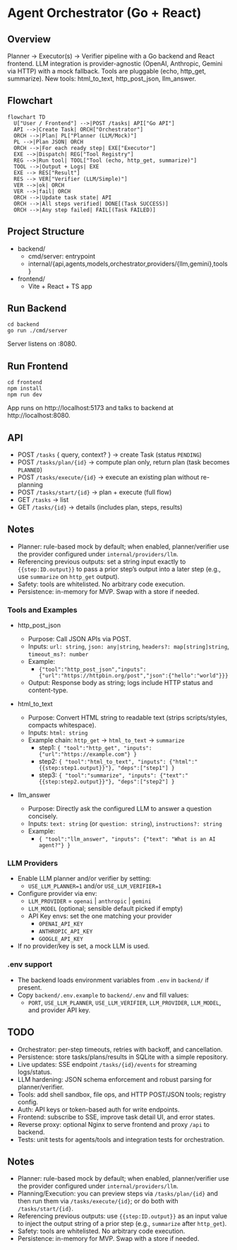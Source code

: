 # Agent Orchestrator (Go + React)

## Overview
Planner → Executor(s) → Verifier pipeline with a Go backend and React frontend. LLM integration is provider-agnostic (OpenAI, Anthropic, Gemini via HTTP) with a mock fallback. Tools are pluggable (echo, http_get, summarize).
New tools: html_to_text, http_post_json, llm_answer.

## Flowchart
```mermaid
flowchart TD
  U["User / Frontend"] -->|POST /tasks| API["Go API"]
  API -->|Create Task| ORCH["Orchestrator"]
  ORCH -->|Plan| PL["Planner (LLM/Mock)"]
  PL -->|Plan JSON| ORCH
  ORCH -->|For each ready step| EXE["Executor"]
  EXE -->|Dispatch| REG["Tool Registry"]
  REG -->|Run tool| TOOL["Tool (echo, http_get, summarize)"]
  TOOL -->|Output + Logs| EXE
  EXE --> RES["Result"]
  RES --> VER["Verifier (LLM/Simple)"]
  VER -->|ok| ORCH
  VER -->|fail| ORCH
  ORCH -->|Update task state| API
  ORCH -->|All steps verified| DONE[(Task SUCCESS)]
  ORCH -->|Any step failed| FAIL[(Task FAILED)]
```

## Project Structure
- backend/
  - cmd/server: entrypoint
  - internal/{api,agents,models,orchestrator,providers/{llm,gemini},tools}
- frontend/
  - Vite + React + TS app

## Run Backend
```
cd backend
go run ./cmd/server
```
Server listens on :8080.

## Run Frontend
```
cd frontend
npm install
npm run dev
```
App runs on http://localhost:5173 and talks to backend at http://localhost:8080.

## API
- POST `/tasks` { query, context? } → create Task (status `PENDING`)
- POST `/tasks/plan/{id}` → compute plan only, return plan (task becomes `PLANNED`)
- POST `/tasks/execute/{id}` → execute an existing plan without re-planning
- POST `/tasks/start/{id}` → plan + execute (full flow)
- GET `/tasks` → list
- GET `/tasks/{id}` → details (includes plan, steps, results)

## Notes
- Planner: rule-based mock by default; when enabled, planner/verifier use the provider configured under `internal/providers/llm`.
- Referencing previous outputs: set a string input exactly to `{{step:ID.output}}` to pass a prior step’s output into a later step (e.g., use `summarize` on `http_get` output).
- Safety: tools are whitelisted. No arbitrary code execution.
- Persistence: in-memory for MVP. Swap with a store if needed.


### Tools and Examples
- http_post_json
  - Purpose: Call JSON APIs via POST.
  - Inputs: `url: string`, `json: any|string`, `headers?: map[string]string`, `timeout_ms?: number`
  - Example:
    - `{"tool":"http_post_json","inputs":{"url":"https://httpbin.org/post","json":{"hello":"world"}}}`
  - Output: Response body as string; logs include HTTP status and content-type.

- html_to_text
  - Purpose: Convert HTML string to readable text (strips scripts/styles, compacts whitespace).
  - Inputs: `html: string`
  - Example chain: `http_get` → `html_to_text` → `summarize`
    - step1: `{ "tool":"http_get", "inputs": {"url":"https://example.com"} }`
    - step2: `{ "tool":"html_to_text", "inputs": {"html":"{{step:step1.output}}"}, "deps":["step1"] }`
    - step3: `{ "tool":"summarize", "inputs": {"text":"{{step:step2.output}}"}, "deps":["step2"] }`

- llm_answer
  - Purpose: Directly ask the configured LLM to answer a question concisely.
  - Inputs: `text: string` (or `question: string`), `instructions?: string`
  - Example:
    - `{ "tool":"llm_answer", "inputs": {"text": "What is an AI agent?"} }`

### LLM Providers
- Enable LLM planner and/or verifier by setting:
  - `USE_LLM_PLANNER=1` and/or `USE_LLM_VERIFIER=1`
- Configure provider via env:
  - `LLM_PROVIDER` = `openai` | `anthropic` | `gemini`
  - `LLM_MODEL` (optional; sensible default picked if empty)
  - API Key envs: set the one matching your provider
    - `OPENAI_API_KEY`
    - `ANTHROPIC_API_KEY`
    - `GOOGLE_API_KEY`
- If no provider/key is set, a mock LLM is used.

### .env support
- The backend loads environment variables from `.env` in `backend/` if present.
- Copy `backend/.env.example` to `backend/.env` and fill values:
  - `PORT`, `USE_LLM_PLANNER`, `USE_LLM_VERIFIER`, `LLM_PROVIDER`, `LLM_MODEL`, and provider API key.

## TODO
- Orchestrator: per-step timeouts, retries with backoff, and cancellation.
- Persistence: store tasks/plans/results in SQLite with a simple repository.
- Live updates: SSE endpoint `/tasks/{id}/events` for streaming logs/status.
- LLM hardening: JSON schema enforcement and robust parsing for planner/verifier.
- Tools: add shell sandbox, file ops, and HTTP POST/JSON tools; registry config.
- Auth: API keys or token-based auth for write endpoints.
- Frontend: subscribe to SSE, improve task detail UI, and error states.
- Reverse proxy: optional Nginx to serve frontend and proxy `/api` to backend.
- Tests: unit tests for agents/tools and integration tests for orchestration.

## Notes
- Planner: rule-based mock by default; when enabled, planner/verifier use the provider configured under `internal/providers/llm`.
- Planning/Execution: you can preview steps via `/tasks/plan/{id}` and then run them via `/tasks/execute/{id}`; or do both with `/tasks/start/{id}`.
- Referencing previous outputs: use `{{step:ID.output}}` as an input value to inject the output string of a prior step (e.g., `summarize` after `http_get`).
- Safety: tools are whitelisted. No arbitrary code execution.
- Persistence: in-memory for MVP. Swap with a store if needed.

 

